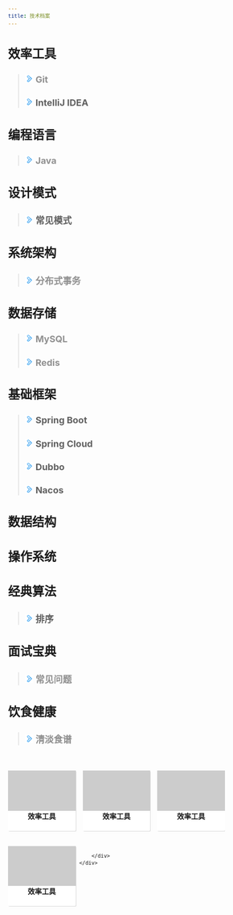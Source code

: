 ```yaml
---
title: 技术档案
---
```


# 效率工具
> ## ![](/images/arrow-right.png) [Git](git.html)
> ## ![](/images/arrow-right.png) IntelliJ IDEA

# 编程语言
> ## ![](/images/arrow-right.png) [Java](java.html)

# 设计模式
> ## ![](/images/arrow-right.png) 常见模式

# 系统架构
> ## ![](/images/arrow-right.png) [分布式事务](distributed-transaction.html)

# 数据存储
> ## ![](/images/arrow-right.png) [MySQL](mysql.html)
> ## ![](/images/arrow-right.png) [Redis](redis.html)

# 基础框架
> ## ![](/images/arrow-right.png) Spring Boot
> ## ![](/images/arrow-right.png) Spring Cloud
> ## ![](/images/arrow-right.png) Dubbo
> ## ![](/images/arrow-right.png) Nacos

# 数据结构

# 操作系统

# 经典算法
> ## ![](/images/arrow-right.png) 排序

# 面试宝典
> ## ![](/images/arrow-right.png) [常见问题](interview-bible.html)

# 饮食健康
> ## ![](/images/arrow-right.png) [清淡食谱](healthy-diet.html)

<style>
body, html {
    word-break: break-word;
}
body {
    font-size: 12px;
    line-height: normal;
}
div {
    display: block;
}

.events-wrap[data-v-c05b47ee] {
    overflow: hidden;
    width: 100%;
}

.events-list[data-v-c05b47ee] {
    margin-top: 35px;
    display: flex;
    flex-wrap: wrap;
    align-items: stretch;
    margin-left: -7px;
    margin-right: -7px;
}

.events[data-v-08c64233] {
    cursor: pointer;
    width: 25%;
    padding-left: 7px;
    padding-right: 7px;
    box-sizing: border-box;
    transition: all .2s linear;
    position: relative;
    margin-bottom: 30px;
}

@media (max-width: 960px) {
    .events[data-v-08c64233] {
        width: 33.33%;
    }
}

@media (max-width: 720px) {
    .events[data-v-08c64233] {
        width: 50%;
    }
}

@media (max-width: 480px) {
    .events[data-v-08c64233] {
        width: 100%;
    }
}
a {
    text-decoration: none;
    cursor: pointer;
    color: #909090;
}

.events .events-inner .banner[data-v-08c64233] {
    padding-top: 58.82%;
    background-color: #ccc;
    background-repeat: no-repeat;
}

.events[data-v-08c64233]:before {
    content: "";
    position: absolute;
    left: 7px;
    right: 7px;
    top: 0;
    bottom: 0;
    z-index: -1;
    border-radius: 2px;
    overflow: hidden;
    background-color: #fff;
    transition: all .2s linear;
    box-shadow: 1px 1px 1px rgba(0,0,0,.15);
}
.message .title[data-v-08c64233] {
    display: -webkit-box;
    overflow: hidden;
    text-overflow: ellipsis;
    -webkit-box-orient: vertical;
    -webkit-line-clamp: 2;
    height: 40px;
    font-size: 14px;
    font-weight: 700;
    text-align: center;
}
</style>

<div data-v-c05b47ee="" data-v-592946d2="" class="events-wrap">
        <div data-v-c05b47ee="" data-v-592946d2="" st:block="eventsList" class="events-list">
            <a data-v-08c64233="" data-v-c05b47ee="" class="events" href="" rel="nofollow noopener noreferrer" target="_blank" st:name="link" data-v-592946d2="">
                <div data-v-08c64233="" class="events-inner">
                    <div data-v-08c64233="" class="banner" style="background-image: url(/images/cover.jpg); background-size: cover;">
                    </div>
                    <div data-v-08c64233="" class="message">
                        <div data-v-08c64233="" class="title">效率工具</div>
                    </div>
                </div>
            </a>
            <a data-v-08c64233="" data-v-c05b47ee="" class="events" href="" rel="nofollow noopener noreferrer" target="_blank" st:name="link" data-v-592946d2="">
                <div data-v-08c64233="" class="events-inner">
                    <div data-v-08c64233="" class="banner" style="background-image: url(/images/cover.jpg); background-size: cover;">
                    </div>
                    <div data-v-08c64233="" class="message">
                        <div data-v-08c64233="" class="title">效率工具</div>
                    </div>
                </div>
            </a>
            <a data-v-08c64233="" data-v-c05b47ee="" class="events" href="" rel="nofollow noopener noreferrer" target="_blank" st:name="link" data-v-592946d2="">
                <div data-v-08c64233="" class="events-inner">
                    <div data-v-08c64233="" class="banner" style="background-image: url(/images/cover.jpg); background-size: cover;">
                    </div>
                    <div data-v-08c64233="" class="message">
                        <div data-v-08c64233="" class="title">效率工具</div>
                    </div>
                </div>
            </a>
            <a data-v-08c64233="" data-v-c05b47ee="" class="events" href="" rel="nofollow noopener noreferrer" target="_blank" st:name="link" data-v-592946d2="">
                <div data-v-08c64233="" class="events-inner">
                    <div data-v-08c64233="" class="banner" style="background-image: url(/images/cover.jpg); background-size: cover;">
                    </div>
                    <div data-v-08c64233="" class="message">
                        <div data-v-08c64233="" class="title">效率工具</div>
                    </div>
                </div>
            </a>

        </div>
    </div>
